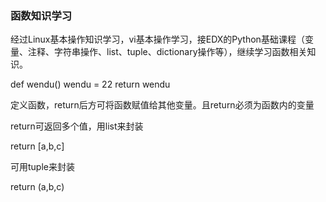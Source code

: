 ### 函数知识学习

经过Linux基本操作知识学习，vi基本操作学习，接EDX的Python基础课程（变量、注释、字符串操作、list、tuple、dictionary操作等），继续学习函数相关知识。

def wendu()
  wendu = 22
  return wendu
  
定义函数，return后方可将函数赋值给其他变量。且return必须为函数内的变量

return可返回多个值，用list来封装

return [a,b,c]

可用tuple来封装

return (a,b,c)

